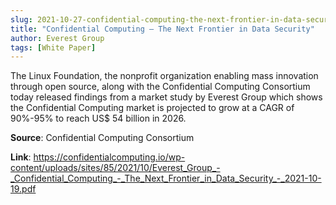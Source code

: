 ```yaml
---
slug: 2021-10-27-confidential-computing-the-next-frontier-in-data-security
title: "Confidential Computing – The Next Frontier in Data Security"
author: Everest Group
tags: [White Paper]
---
```

The Linux Foundation, the nonprofit organization enabling mass innovation through open source, along with the Confidential Computing Consortium today released findings from a market study by Everest Group which shows the Confidential Computing market is projected to grow at a CAGR of 90%-95% to reach US$ 54 billion in 2026.

**Source**: Confidential Computing Consortium

**Link**: https://confidentialcomputing.io/wp-content/uploads/sites/85/2021/10/Everest_Group_-_Confidential_Computing_-_The_Next_Frontier_in_Data_Security_-_2021-10-19.pdf
